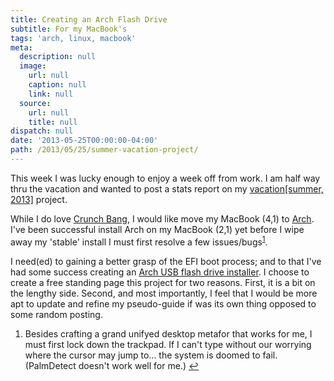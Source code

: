 ```yaml
---
title: Creating an Arch Flash Drive
subtitle: For my MacBook's
tags: 'arch, linux, macbook'
meta:
  description: null
  image:
    url: null
    caption: null
    link: null
  source:
    url: null
    title: null
dispatch: null
date: '2013-05-25T00:00:00-04:00'
path: /2013/05/25/summer-vacation-project/
---
```

This week I was lucky enough to enjoy a week off from work. I am half way thru the vacation and wanted to post a stats report on my [vacation[summer, 2013]][myLink] project.

While I do love [Crunch Bang][#!], I would like move my MacBook (4,1) to [Arch][archLinux]. I've been successful install Arch on my MacBook (2,1) yet before I wipe away my 'stable' install I must first resolve a few issues/bugs<sup id="fn1r-2013-05-25">[1]</sup>.

 I need(ed) to gaining a better grasp of the EFI boot process; and to that I've had some success creating an [Arch USB flash drive installer][myLink]. I choose to create a free standing page this project for two reasons. First, it is a bit on the lengthy side. Second, and most importantly, I feel that I would be more apt to update and refine my pseudo-guide if was its own thing opposed to some random posting.


<div class="footnotes">
<ol>
  <li id='fn1-2013-05-25'>
   <p>Besides crafting a grand unifyed desktop metafor that works for me, I must first lock down the trackpad. If I can't type without our worrying where the cursor may jump to... the system is doomed to fail. (PalmDetect doesn't work well for me.)
  <a href="#fn1r-2013-05-25">&#x21A9;&#xFE0E;</a></p></li>
</ol>
</div>

[1]: #fn1-2013-05-25


[#!]: http://crunchbang.org
[archLinux]: http://archlinux.org
[myLink]: ../pages/arch-on-flash

